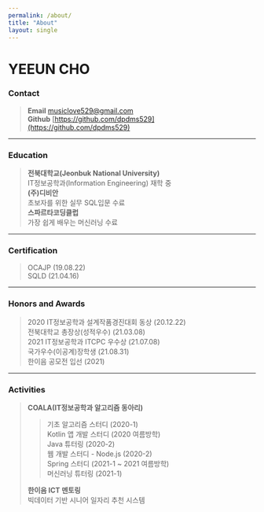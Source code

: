 ```yaml
---
permalink: /about/
title: "About"
layout: single
---
```


# YEEUN CHO
### Contact
> __Email__ musiclove529@gmail.com  
> __Github__ [https://github.com/dpdms529](https://github.com/dpdms529)
---  
### Education
> __전북대학교(Jeonbuk National University)__  
> IT정보공학과(Information Engineering) 재학 중  
> __(주)디비안__  
> 초보자를 위한 실무 SQL입문 수료  
> __스파르타코딩클럽__  
> 가장 쉽게 배우는 머신러닝 수료  
---  
### Certification
> OCAJP (19.08.22)  
> SQLD (21.04.16)  
---  
### Honors and Awards
> 2020 IT정보공학과 설계작품경진대회 동상 (20.12.22)  
> 전북대학교 총장상(성적우수) (21.03.08)  
> 2021 IT정보공학과 ITCPC 우수상 (21.07.08)  
> 국가우수(이공계)장학생 (21.08.31)  
> 한이음 공모전 입선 (2021)
---  
### Activities
> __COALA(IT정보공학과 알고리즘 동아리)__
>> 기초 알고리즘 스터디 (2020-1)  
>> Kotlin 앱 개발 스터디 (2020 여름방학)  
>> Java 튜터링 (2020-2)  
>> 웹 개발 스터디 - Node.js (2020-2)  
>> Spring 스터디 (2021-1 ~ 2021 여름방학)  
>> 머신러닝 튜터링 (2021-1)  
> 
> __한이음 ICT 멘토링__  
> 빅데이터 기반 시니어 일자리 추천 시스템
